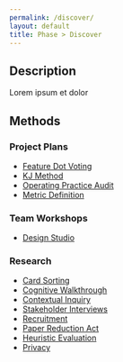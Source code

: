 ```yaml
---
permalink: /discover/
layout: default
title: Phase > Discover
---
```


## Description

Lorem ipsum et dolor

## Methods

### Project Plans

- [Feature Dot Voting]()
- [KJ Method]()
- [Operating Practice Audit]()
- [Metric Definition]()

### Team Workshops

- [Design Studio]()

### Research

- [Card Sorting]()
- [Cognitive Walkthrough]()
- [Contextual Inquiry]()
- [Stakeholder Interviews]()
- [Recruitment]()
- [Paper Reduction Act]()
- [Heuristic Evaluation]()
- [Privacy]()
